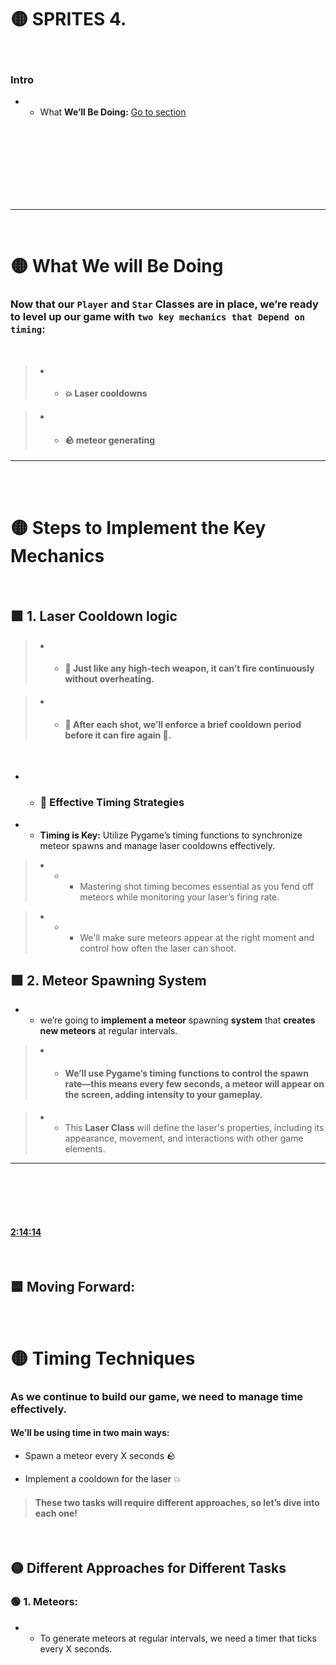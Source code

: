 
# 🟡 SPRITES 4.

<br>

### Intro


- - What **We’ll Be Doing:** [Go to section](#What_We_will_Be_Doing_)



<br>
<br>


<br>
<br>
<br>
<br>
<br>

---









<br>



<a name="What_We_will_Be_Doing_"></a>

# 🟡 What We will Be Doing

###    Now that our `Player` and `Star` Classes are in place, we’re ready to level up our game  with `two key mechanics that Depend on timing`:



<br>

> - - #### 💥 Laser cooldowns



> - - #### 🪨 meteor generating


---

<br>
 <br>





# 🟡 Steps to Implement the Key Mechanics

<br>

## 🟩 1. Laser Cooldown logic


> - - #### 🔫 Just like any high-tech weapon, it can’t fire continuously without overheating.

> - - #### 🧊 After each shot, we’ll enforce a brief cooldown period before it can fire again 🥶.

<br>

- - ###  🎯 Effective Timing Strategies

- - **Timing is Key:** Utilize Pygame’s timing functions to synchronize meteor spawns and manage laser cooldowns effectively.

> -  - - Mastering shot timing becomes essential as you fend off meteors while monitoring your laser’s firing rate.



> - -  -    We'll make sure meteors appear at the right moment  and   control how often the laser can shoot.









##  🟩 2. Meteor Spawning System


- -    we’re going to **implement a meteor** spawning **system** that **creates new meteors** at regular intervals.

> - -  ####   We’ll use Pygame’s timing functions to control the spawn rate—this means every few seconds, a meteor will appear on the screen, adding intensity to your gameplay.

> - - This **Laser Class** will define the laser's properties, including its appearance, movement, and interactions with other game elements.









---

<br>
<br>
<br>
<br>

#### [2:14:14](https://youtu.be/8OMghdHP-zs?si=3rY3VNpwAeH26EiE&t=8054)

<br>

## 🟦 Moving Forward:

<br>

# 🟡  Timing Techniques

### As we continue to build our game, we need to manage time effectively.


#### We’ll be using time in two main ways:

- Spawn a meteor every X seconds 🪨

- Implement a cooldown for the laser 💥

> #### These two tasks will require different approaches, so let’s dive into each one!



<br>




## 🟡 Different Approaches for Different Tasks

### 🟢 1.   Meteors:

- - To generate meteors at regular intervals, we need a timer that ticks every X seconds.

